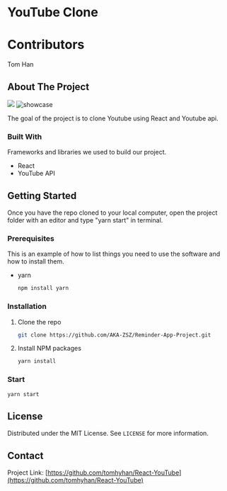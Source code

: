 # YouTube Clone

# Contributors


Tom Han

<!-- ABOUT THE PROJECT -->
## About The Project
<img src="https://res.cloudinary.com/dqxbx0voh/image/upload/c_scale,h_500,w_500/v1611191691/yt1_zvcgsn.png">
<img src="https://res.cloudinary.com/dqxbx0voh/image/upload/c_scale,h_500,w_500/v1611191691/yt1_zvcgsn.png" alt="showcase">

The goal of the project is to clone Youtube using React and Youtube api.

### Built With

Frameworks and libraries we used to build our project. 

* React
* YouTube API



<!-- GETTING STARTED -->
## Getting Started

Once you have the repo cloned to your local computer, open the project folder with an editor and type "yarn start" in terminal.  

### Prerequisites

This is an example of how to list things you need to use the software and how to install them.
* yarn
  ```sh
  npm install yarn
  ```


### Installation

1. Clone the repo
   ```sh
   git clone https://github.com/AKA-ZSZ/Reminder-App-Project.git
   ```
2. Install NPM packages
   ```sh
   yarn install
   ```

   
### Start
   ```sh
   yarn start
   ```


<!-- LICENSE -->
## License

Distributed under the MIT License. See `LICENSE` for more information.


<!-- CONTACT -->
## Contact

Project Link: [https://github.com/tomhyhan/React-YouTube](https://github.com/tomhyhan/React-YouTube)

